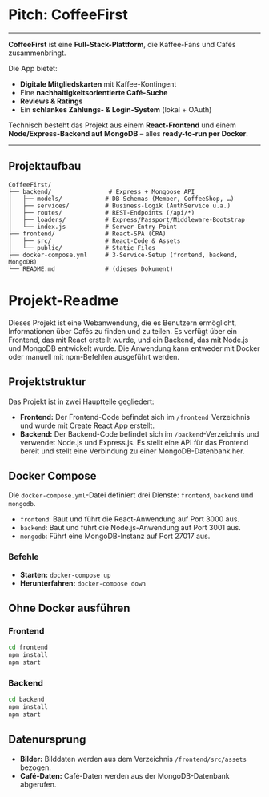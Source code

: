 # Pitch: CoffeeFirst

---

**CoffeeFirst** ist eine **Full-Stack-Plattform**, die Kaffee-Fans und Cafés zusammenbringt.

Die App bietet:
* **Digitale Mitgliedskarten** mit Kaffee-Kontingent
* Eine **nachhaltigkeitsorientierte Café-Suche**
* **Reviews & Ratings**
* Ein **schlankes Zahlungs- & Login-System** (lokal + OAuth)

Technisch besteht das Projekt aus einem **React-Frontend** und einem **Node/Express-Backend auf MongoDB** – alles **ready-to-run per Docker**.

---

## Projektaufbau

```
CoffeeFirst/
├── backend/                # Express + Mongoose API
│   ├── models/            # DB-Schemas (Member, CoffeeShop, …)
│   ├── services/          # Business-Logik (AuthService u.a.)
│   ├── routes/            # REST-Endpoints (/api/*)
│   ├── loaders/           # Express/Passport/Middleware-Bootstrap
│   └── index.js           # Server-Entry-Point
├── frontend/              # React-SPA (CRA)
│   ├── src/               # React-Code & Assets
│   └── public/            # Static Files
├── docker-compose.yml     # 3-Service-Setup (frontend, backend, MongoDB)
└── README.md              # (dieses Dokument)
```

# Projekt-Readme

Dieses Projekt ist eine Webanwendung, die es Benutzern ermöglicht, Informationen über Cafés zu finden und zu teilen. Es verfügt über ein Frontend, das mit React erstellt wurde, und ein Backend, das mit Node.js und MongoDB entwickelt wurde. Die Anwendung kann entweder mit Docker oder manuell mit npm-Befehlen ausgeführt werden.

## Projektstruktur

Das Projekt ist in zwei Hauptteile gegliedert:
* **Frontend:** Der Frontend-Code befindet sich im `/frontend`-Verzeichnis und wurde mit Create React App erstellt.
* **Backend:** Der Backend-Code befindet sich im `/backend`-Verzeichnis und verwendet Node.js und Express.js. Es stellt eine API für das Frontend bereit und stellt eine Verbindung zu einer MongoDB-Datenbank her.

## Docker Compose

Die `docker-compose.yml`-Datei definiert drei Dienste: `frontend`, `backend` und `mongodb`.
* `frontend`: Baut und führt die React-Anwendung auf Port 3000 aus.
* `backend`: Baut und führt die Node.js-Anwendung auf Port 3001 aus.
* `mongodb`: Führt eine MongoDB-Instanz auf Port 27017 aus.

### Befehle

* **Starten:** `docker-compose up`
* **Herunterfahren:** `docker-compose down`

## Ohne Docker ausführen

### Frontend

```bash
cd frontend
npm install
npm start
```

### Backend

```bash
cd backend
npm install
npm start
```

## Datenursprung

* **Bilder:** Bilddaten werden aus dem Verzeichnis `/frontend/src/assets` bezogen.
* **Café-Daten:** Café-Daten werden aus der MongoDB-Datenbank abgerufen.